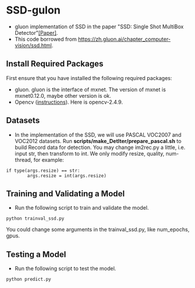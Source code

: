 # SSD-gulon
* gluon implementation of SSD in the paper "SSD: Single Shot MultiBox Detector"[[Paper]](https://arxiv.org/pdf/1512.02325.pdf).
* This code borrowed from https://zh.gluon.ai/chapter_computer-vision/ssd.html.

## Install Required Packages
First ensure that you have installed the following required packages:
* gluon. gluon is the interface of mxnet. The version of mxnet is mxnet0.12.0, maybe other version is ok.
* Opencv ([instructions](https://github.com/opencv/opencv)). Here is opencv-2.4.9.

## Datasets
* In the implementation of the SSD, we will use PASCAL VOC2007 and VOC2012 datasets. Run **scripts/make_DetIter/prepare_pascal.sh** to build Record data for detection. You may change im2rec.py a little, i.e. input str, then transform to int. We only modify resize, quality, num-thread, for example:
```
if type(args.resize) == str:
        args.resize = int(args.resize)
```

## Training and Validating a Model
* Run the following script to train and validate the model.
```shell
python trainval_ssd.py
```
You could change some arguments in the trainval_ssd.py, like num_epochs, gpus.

## Testing a Model
* Run the following script to test the model.
```shell
python predict.py
```
